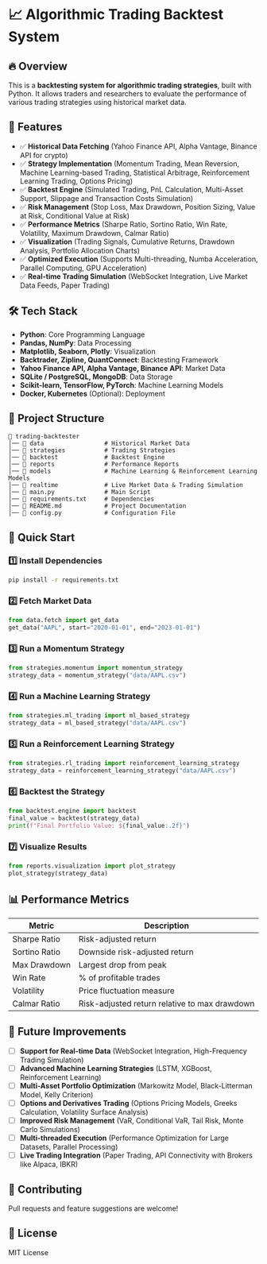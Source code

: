 # 📈 Algorithmic Trading Backtest System

## 🔥 Overview
This is a **backtesting system for algorithmic trading strategies**, built with Python. It allows traders and researchers to evaluate the performance of various trading strategies using historical market data.

## 📌 Features
- ✅ **Historical Data Fetching** (Yahoo Finance API, Alpha Vantage, Binance API for crypto)
- ✅ **Strategy Implementation** (Momentum Trading, Mean Reversion, Machine Learning-based Trading, Statistical Arbitrage, Reinforcement Learning Trading, Options Pricing)
- ✅ **Backtest Engine** (Simulated Trading, PnL Calculation, Multi-Asset Support, Slippage and Transaction Costs Simulation)
- ✅ **Risk Management** (Stop Loss, Max Drawdown, Position Sizing, Value at Risk, Conditional Value at Risk)
- ✅ **Performance Metrics** (Sharpe Ratio, Sortino Ratio, Win Rate, Volatility, Maximum Drawdown, Calmar Ratio)
- ✅ **Visualization** (Trading Signals, Cumulative Returns, Drawdown Analysis, Portfolio Allocation Charts)
- ✅ **Optimized Execution** (Supports Multi-threading, Numba Acceleration, Parallel Computing, GPU Acceleration)
- ✅ **Real-time Trading Simulation** (WebSocket Integration, Live Market Data Feeds, Paper Trading)

## 🛠️ Tech Stack
- **Python**: Core Programming Language
- **Pandas, NumPy**: Data Processing
- **Matplotlib, Seaborn, Plotly**: Visualization
- **Backtrader, Zipline, QuantConnect**: Backtesting Framework
- **Yahoo Finance API, Alpha Vantage, Binance API**: Market Data
- **SQLite / PostgreSQL, MongoDB**: Data Storage
- **Scikit-learn, TensorFlow, PyTorch**: Machine Learning Models
- **Docker, Kubernetes** (Optional): Deployment

## 📂 Project Structure
```
📁 trading-backtester
│── 📂 data                 # Historical Market Data
│── 📂 strategies           # Trading Strategies
│── 📂 backtest             # Backtest Engine
│── 📂 reports              # Performance Reports
│── 📂 models               # Machine Learning & Reinforcement Learning Models
│── 📂 realtime             # Live Market Data & Trading Simulation
│── 📜 main.py              # Main Script
│── 📜 requirements.txt     # Dependencies
│── 📜 README.md            # Project Documentation
│── 📜 config.py            # Configuration File
```

## 🚀 Quick Start
### 1️⃣ Install Dependencies
```bash
pip install -r requirements.txt
```
### 2️⃣ Fetch Market Data
```python
from data.fetch import get_data
get_data("AAPL", start="2020-01-01", end="2023-01-01")
```
### 3️⃣ Run a Momentum Strategy
```python
from strategies.momentum import momentum_strategy
strategy_data = momentum_strategy("data/AAPL.csv")
```
### 4️⃣ Run a Machine Learning Strategy
```python
from strategies.ml_trading import ml_based_strategy
strategy_data = ml_based_strategy("data/AAPL.csv")
```
### 5️⃣ Run a Reinforcement Learning Strategy
```python
from strategies.rl_trading import reinforcement_learning_strategy
strategy_data = reinforcement_learning_strategy("data/AAPL.csv")
```
### 6️⃣ Backtest the Strategy
```python
from backtest.engine import backtest
final_value = backtest(strategy_data)
print(f"Final Portfolio Value: ${final_value:.2f}")
```
### 7️⃣ Visualize Results
```python
from reports.visualization import plot_strategy
plot_strategy(strategy_data)
```

## 📊 Performance Metrics
| Metric | Description |
|--------|------------|
| Sharpe Ratio | Risk-adjusted return |
| Sortino Ratio | Downside risk-adjusted return |
| Max Drawdown | Largest drop from peak |
| Win Rate | % of profitable trades |
| Volatility | Price fluctuation measure |
| Calmar Ratio | Risk-adjusted return relative to max drawdown |

## 🌟 Future Improvements
- [ ] **Support for Real-time Data** (WebSocket Integration, High-Frequency Trading Simulation)
- [ ] **Advanced Machine Learning Strategies** (LSTM, XGBoost, Reinforcement Learning)
- [ ] **Multi-Asset Portfolio Optimization** (Markowitz Model, Black-Litterman Model, Kelly Criterion)
- [ ] **Options and Derivatives Trading** (Options Pricing Models, Greeks Calculation, Volatility Surface Analysis)
- [ ] **Improved Risk Management** (VaR, Conditional VaR, Tail Risk, Monte Carlo Simulations)
- [ ] **Multi-threaded Execution** (Performance Optimization for Large Datasets, Parallel Processing)
- [ ] **Live Trading Integration** (Paper Trading, API Connectivity with Brokers like Alpaca, IBKR)

## 🤝 Contributing
Pull requests and feature suggestions are welcome!

## 📜 License
MIT License
